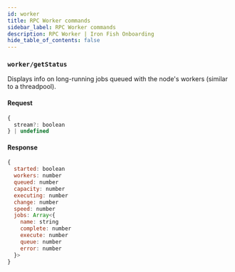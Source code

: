 ```yaml
---
id: worker
title: RPC Worker commands
sidebar_label: RPC Worker commands
description: RPC Worker | Iron Fish Onboarding
hide_table_of_contents: false
---
```


### `worker/getStatus`

Displays info on long-running jobs queued with the node's workers (similar to a threadpool).

#### Request

```js
{
  stream?: boolean
} | undefined
```

#### Response

```js
{
  started: boolean
  workers: number
  queued: number
  capacity: number
  executing: number
  change: number
  speed: number
  jobs: Array<{
    name: string
    complete: number
    execute: number
    queue: number
    error: number
  }>
}
```
